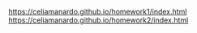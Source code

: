 https://celiamanardo.github.io/homework1/index.html
https://celiamanardo.github.io/homework2/index.html
